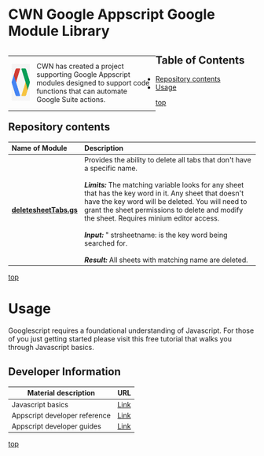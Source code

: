 # <a name="top">CWN Google Appscript Google Module Library</a> 

<table style="width: 300px; float: left;" border="0" cellspacing="0">
<tbody>
  <tr>
    <td>
      <p align="Left"> <img src="./images/code_gas.png" width="195" height="75"> </p></td>
    <td>CWN has created a project supporting Google Appscript modules designed to support code functions that can automate Google Suite actions.</td>
 </tr>
</tbody>
</table>

## Table of Contents

- [Repository contents](#repository-contents)
- [Usage](#usage)


[top](#top)

## Repository contents

| Name of Module | Description | 
| :-------- | :----------- | 
| [**deletesheetTabs.gs**](https://github.com/cwnit/toolkits/blob/master/collections/googleappscript/code_modules/deletesheetTabs.gs) | Provides the ability to delete all tabs that don't have a specific name. <br> <br> *__Limits:__* The matching variable looks for any sheet that has the key word in it.  Any sheet that doesn't have the key word will be deleted.  You will need to grant the sheet permissions to delete and modify the sheet.  Requires minium editor access. <br><br> *__Input:__* "  strsheetname:  is the key word being searched for.  <br> <br> *__Result:__*  All sheets with matching name are deleted. |


[top](#top)


# Usage
Googlescript requires a foundational understanding of Javascript.  For those of you just getting started please visit this free tutorial that walks you through Javascript basics.

## Developer Information ##
| Material description | URL |
| ---------- | ------------ |
| Javascript basics | [Link](https://www.w3schools.com/js/DEFAULT.asp) |
| Appscript developer reference | [Link](https://developers.google.com/apps-script/reference/) |
| Appscript developer guides | [Link](https://developers.google.com/google-ads/scripts/docs/your-first-script) |



[top](#top)

